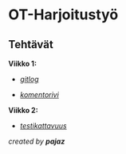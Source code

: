 <h1>OT-Harjoitustyö</h1> 

 <h2>Tehtävät</h2> 
   
   **Viikko 1:** 
   
   * [*gitlog*](https://github.com/pajaz/ot-harjoitustyo/blob/master/laskarit/viikko1/gitlog.txt) 
   
   * [*komentorivi*](https://github.com/pajaz/ot-harjoitustyo/blob/master/laskarit/viikko1/komentorivi.txt)
   
   **Viikko 2:** 
   
   * [*testikattavuus*](https://github.com/pajaz/ot-harjoitustyo/blob/master/laskarit/viikko2/testikattavuus.png) 

  _created by **pajaz**_
